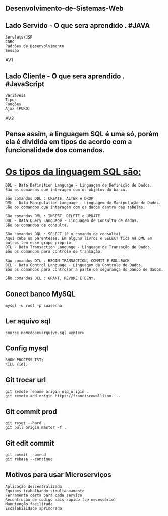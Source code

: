 ## Desenvolvimento-de-Sistemas-Web

## Lado Servido - O que sera aprendido . #JAVA 
    Servlets/JSP
    JDBC
    Padrões de Desenvolvimento
    Sessão
 AV1
## Lado Cliente - O que sera aprendido . #JavaScript 
    Variáveis
    Tipos
    Funções
    Ajax (PURO)
 AV2




## Pense assim, a linguagem SQL é uma só, porém ela é dividida em tipos de acordo com a funcionalidade dos comandos.
# [Os tipos da linguagem SQL são:](https://pt.stackoverflow.com/questions/262867/o-que-s%C3%A3o-as-siglas-ddl-dml-dql-dtl-e-dcl)  
```
DDL - Data Definition Language - Linguagem de Definição de Dados.
São os comandos que interagem com os objetos do banco.
```
```
São comandos DDL : CREATE, ALTER e DROP
DML - Data Manipulation Language - Linguagem de Manipulação de Dados.
São os comandos que interagem com os dados dentro das tabelas.
```
```
São comandos DML : INSERT, DELETE e UPDATE
DQL - Data Query Language - Linguagem de Consulta de dados.
São os comandos de consulta.
```
```
São comandos DQL : SELECT (é o comando de consulta)
Aqui cabe um parenteses. Em alguns livros o SELECT fica na DML em outros tem esse grupo próprio.
DTL - Data Transaction Language - LInguage de Transação de Dados.
São os comandos para controle de transação.
```
```
São comandos DTL : BEGIN TRANSACTION, COMMIT E ROLLBACK
DCL - Data Control Language - Linguagem de Controle de Dados.
São os comandos para controlar a parte de segurança do banco de dados.
```
```
São comandos DCL : GRANT, REVOKE E DENY.
```

## Conect banco  MySQL
```
mysql -u root -p suasenha
``` 
## Ler aquivo sql
```
source nomedoseuarquivo.sql <enter>
```
## Config mysql 
``` 
SHOW PROCESSLIST;
KILL {id};
```

## Git trocar url
```
git remote rename origin old_origin .
git remote add origin https://franciscowallison....
```
## Git commit prod
```
git reset --hard .
git pull origin master -f .
```
## Git edit commit
```
git commit --amend
git rebase --continue
```

## Motivos para usar Microserviços
```
Aplicação descentralizada
Equipes trabalhando simultaneamente
Ferramenta certa para cada serviço
Recontrução de codigo mais rápido (se necessário)
Manutenção facilitada
Escalabilidade aprimorada
``` 



